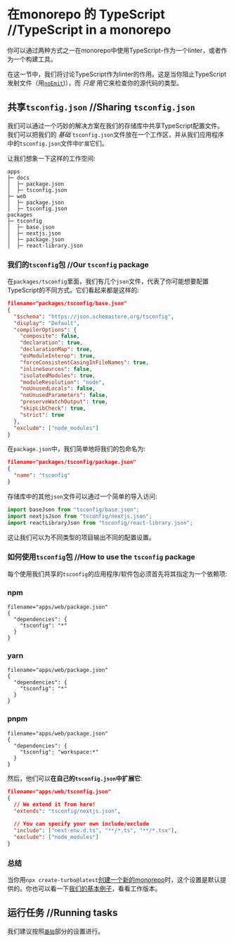 
# 在monorepo 的 TypeScript //TypeScript in a monorepo

你可以通过两种方式之一在monorepo中使用TypeScript-作为一个linter，或者作为一个构建工具。

在这一节中，我们将讨论TypeScript作为linter的作用。这是当你阻止TypeScript发射文件（用[`noEmit`](https://www.typescriptlang.org/tsconfig/noEmit.html))），而 _只是_ 用它来检查你的源代码的类型。

## 共享`tsconfig.json` //Sharing `tsconfig.json`

我们可以通过一个巧妙的解决方案在我们的存储库中共享TypeScript配置文件。我们可以把我们的 _基础_ `tsconfig.json`文件放在一个工作区，并从我们应用程序中的`tsconfig.json`文件中`扩展`它们。

让我们想象一下这样的工作空间:

```
apps
├─ docs
│  ├─ package.json
│  ├─ tsconfig.json
├─ web
│  ├─ package.json
│  ├─ tsconfig.json
packages
├─ tsconfig
│  ├─ base.json
│  ├─ nextjs.json
│  ├─ package.json
│  ├─ react-library.json
```

### 我们的`tsconfig`包 //Our `tsconfig` package

在`packages/tsconfig`里面，我们有几个`json`文件，代表了你可能想要配置TypeScript的不同方式。它们看起来都是这样的:

```json 
filename="packages/tsconfig/base.json"
{
  "$schema": "https://json.schemastore.org/tsconfig",
  "display": "Default",
  "compilerOptions": {
    "composite": false,
    "declaration": true,
    "declarationMap": true,
    "esModuleInterop": true,
    "forceConsistentCasingInFileNames": true,
    "inlineSources": false,
    "isolatedModules": true,
    "moduleResolution": "node",
    "noUnusedLocals": false,
    "noUnusedParameters": false,
    "preserveWatchOutput": true,
    "skipLibCheck": true,
    "strict": true
  },
  "exclude": ["node_modules"]
}
```

在`package.json`中，我们简单地将我们的包命名为:

```json 
filename="packages/tsconfig/package.json"
{
  "name": "tsconfig"
}
```

存储库中的其他`json`文件可以通过一个简单的导入访问:

```ts
import baseJson from "tsconfig/base.json";
import nextjsJson from "tsconfig/nextjs.json";
import reactLibraryJson from "tsconfig/react-library.json";
```

这让我们可以为不同类型的项目输出不同的配置设置。

### 如何使用`tsconfig`包 //How to use the `tsconfig` package

每个使用我们共享的`tsconfig`的应用程序/软件包必须首先将其指定为一个依赖项:

### npm
```jsonc 
filename="apps/web/package.json"
{
  "dependencies": {
    "tsconfig": "*"
  }
}
```

### yarn
```jsonc 
filename="apps/web/package.json"
{
  "dependencies": {
    "tsconfig": "*"
  }
}
```

### pnpm
```jsonc 
filename="apps/web/package.json"
{
  "dependencies": {
    "tsconfig": "workspace:*"
  }
}
```

然后，他们可以**在自己的`tsconfig.json`中扩展它**:

```json 
filename="apps/web/tsconfig.json"
{
  // We extend it from here!
  "extends": "tsconfig/nextjs.json",

  // You can specify your own include/exclude
  "include": ["next-env.d.ts", "**/*.ts", "**/*.tsx"],
  "exclude": ["node_modules"]
}
```

### 总结

当你用`npx create-turbo@latest`[创建一个新的monorepo](https://turbo.build/repo/docs/getting-started/create-new)时，这个设置是默认提供的。你也可以看一下[我们的基本例子](https://github.com/vercel/turbo/tree/main/examples/basic)，看看工作版本。


## 运行任务 //Running tasks

我们建议按照[`基础`](/repo/docs/handbook/linting#running-tasks)部分的设置进行。
